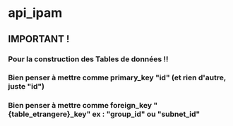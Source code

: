 # api_ipam
## IMPORTANT !
### Pour la construction des Tables de données !!
### Bien penser à mettre comme primary_key "id" (et rien d'autre, juste "id")
### Bien penser à mettre comme foreign_key "{table_etrangere}_key" ex : "group_id" ou "subnet_id"
